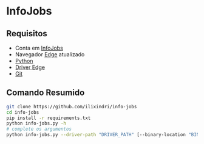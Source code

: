 # InfoJobs
## Requisitos
 - Conta em [InfoJobs](https://www.infojobs.com.br/)
 - Navegador [Edge](https://www.microsoft.com/en-us/edge?ep=199&form=MA13L8&es=40) atualizado
 - [Python](https://www.python.org/downloads/)
 - [Driver Edge](https://developer.microsoft.com/pt-br/microsoft-edge/tools/webdriver?form=MA13LH)
 - [Git](https://git-scm.com/downloads)
## Comando Resumido
```bash
git clone https://github.com/ilixindri/info-jobs
cd info-jobs
pip install -r requirements.txt
python info-jobs.py -h
# complete os argumentos
python info-jobs.py --driver-path "DRIVER_PATH" [--binary-location "BINARY_LOCATION"] --email "EMAIL" --password "PASSWORD" --page_link "PAGE_LINK"
```
